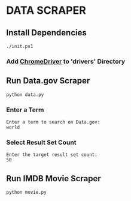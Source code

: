 # DATA SCRAPER

## Install Dependencies
```
./init.ps1
```

### Add [ChromeDriver](https://chromedriver.chromium.org/) to 'drivers' Directory

## Run Data.gov Scraper
```
python data.py
```

### Enter a Term
```
Enter a term to search on Data.gov:
world
```

### Select Result Set Count
```
Enter the target result set count:
50
```

## Run IMDB Movie Scraper
```
python movie.py
```
